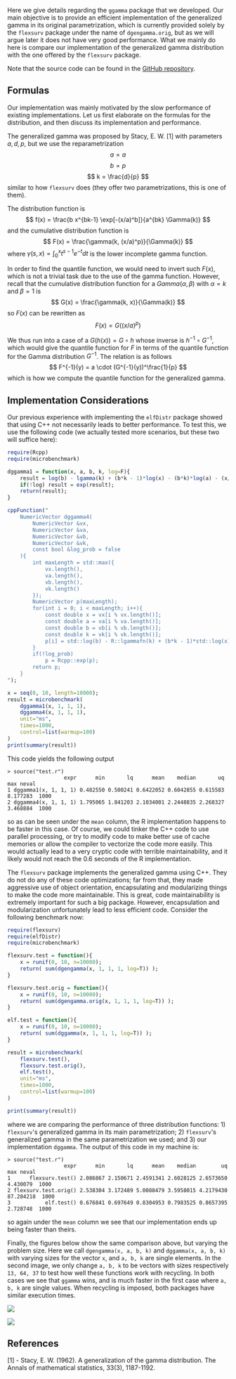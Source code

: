
Here we give details regarding the `ggamma` package that we developed.
Our main objective is to provide an efficient implementation of the generalized gamma in its original parametrization,
  which is currently provided solely by the `flexsurv` package under the name of `dgengamma.orig`,
	but as we will argue later it does not have very good performance.
What we mainly do here is compare our implementation of the generalized gamma distribution with the one offered
  by the `flexsurv` package.

Note that the source code can be found in the [GitHub repository](https://github.com/matheushjs/ggamma).

## Formulas

Our implementation was mainly motivated by the slow performance of existing implementations.
Let us first elaborate on the formulas for the distribution, and then discuss its implementation
  and performance.

The generalized gamma was proposed by Stacy, E. W. [1] with parameters $a, d, p$, but we use the reparametrization
$$
  a = a
$$
$$
  b = p
$$
$$
  k = \frac{d}{p}
$$
similar to how `flexsurv` does (they offer two parametrizations, this is one of them).

The distribution function is
$$
  f(x) = \frac{b x^{bk-1} \exp[-(x/a)^b]}{a^{bk} \Gamma(k)}
$$
and the cumulative distribution function is
$$
F(x) = \frac{\gamma(k, (x/a)^p)}{\Gamma(k)}
$$
where $\gamma(s, x) = \int_0^x t^{s-1} e^{-t} dt$ is the lower incomplete gamma function.

In order to find the quantile function, we would need to invert such $F(x)$, which is not a trivial task due to the use of the gamma function.
However, recall that the cumulative distribution function for a $Gamma(\alpha, \beta)$ with $\alpha = k$ and $\beta = 1$ is
$$
  G(x) = \frac{\gamma(k, x)}{\Gamma(k)}
$$
so $F(x)$ can be rewritten as
$$
  F(x) = G((x/a)^p)
$$

We thus run into a case of a $G(h(x)) = G \circ h$ whose inverse is $h^{-1} \circ G^{-1}$, which would give the quantile function for $F$ in terms of the quantile function for the Gamma distribution $G^{-1}$. The relation is as follows
$$
  F^{-1}(y) = a \cdot (G^{-1}(y))^\frac{1}{p}
$$
which is how we compute the quantile function for the generalized gamma.

## Implementation Considerations

Our previous experience with implementing the `elfDistr` package showed that using C++ not necessarily leads to better performance.
To test this, we use the following code (we actually tested more scenarios, but these two will suffice here):
```R
require(Rcpp)
require(microbenchmark)

dggamma1 = function(x, a, b, k, log=F){
	result = log(b) - lgamma(k) + (b*k - 1)*log(x) - (b*k)*log(a) - (x/a)**b;
	if(!log) result = exp(result);
	return(result);
}

cppFunction("
	NumericVector dggamma4(
		NumericVector &vx,
		NumericVector &va,
		NumericVector &vb,
		NumericVector &vk,
		const bool &log_prob = false
	){
		int maxLength = std::max({
			vx.length(),
			va.length(),
			vb.length(),
			vk.length()
		});
		NumericVector p(maxLength);
		for(int i = 0; i < maxLength; i++){
			const double x = vx[i % vx.length()];
			const double a = va[i % va.length()];
			const double b = vb[i % vb.length()];
			const double k = vk[i % vk.length()];
			p[i] = std::log(b) - R::lgammafn(k) + (b*k - 1)*std::log(x) - (b*k)*std::log(a) - std::pow(x/a, b);
		}
		if(!log_prob)
			p = Rcpp::exp(p);
		return p;
	}
");

x = seq(0, 10, length=10000);
result = microbenchmark(
	dggamma1(x, 1, 1, 1),
	dggamma4(x, 1, 1, 1),
	unit="ms",
	times=1000,
	control=list(warmup=100)
)
print(summary(result))
```

This code yields the following output
```plaintext
> source("test.r")
                  expr      min       lq      mean    median       uq      max neval
1 dggamma1(x, 1, 1, 1) 0.482550 0.500241 0.6422052 0.6042855 0.615583 8.177283  1000
2 dggamma4(x, 1, 1, 1) 1.795065 1.841203 2.1034001 2.2448835 2.268327 3.468884  1000
```
so as can be seen under the `mean` column, the R implementation happens to be faster in this case. Of course, we could tinker the C++ code to use parallel processing, or try to modify code to make better use of cache memories or allow the compiler to vectorize the code more easily. This would actually lead to a very cryptic code with terrible maintainability, and it likely would not reach the 0.6 seconds of the R implementation.

The `flexsurv` package implements the generalized gamma using C++. They do not do any of these code optimizations; far from that, they made aggressive use of object orientation, encapsulating and modularizing things to make the code more maintainable. This is great, code maintainability is extremely important for such a big package. However, encapsulation and modularization unfortunately lead to less efficient code. Consider the following benchmark now:
```R
require(flexsurv)
require(elfDistr)
require(microbenchmark)

flexsurv.test = function(){
	x = runif(0, 10, n=10000);
	return( sum(dgengamma(x, 1, 1, 1, log=T)) );
}

flexsurv.test.orig = function(){
	x = runif(0, 10, n=10000);
	return( sum(dgengamma.orig(x, 1, 1, 1, log=T)) );
}

elf.test = function(){
	x = runif(0, 10, n=10000);
	return( sum(dggamma(x, 1, 1, 1, log=T)) );
}

result = microbenchmark(
	flexsurv.test(),
	flexsurv.test.orig(),
	elf.test(),
	unit="ms",
	times=1000,
	control=list(warmup=100)
)

print(summary(result))
```
where we are comparing the performance of three distribution functions: 1) `flexsurv`'s generalized gamma in its main parametrization; 2) `flexsurv`'s generalized gamma in the same parametrization we used; and 3) our implementation `dggamma`. The output of this code in my machine is:
```plaintext
> source("test.r")
                  expr      min       lq      mean    median        uq       max neval
1      flexsurv.test() 2.086867 2.150671 2.4591341 2.6028125 2.6573650  4.430079  1000
2 flexsurv.test.orig() 2.538304 3.172489 5.0088479 3.5958015 4.2179430 87.284218  1000
3           elf.test() 0.676841 0.697649 0.8304953 0.7983525 0.8657395  2.728748  1000
```
so again under the `mean` column we see that our implementation ends up being faster than theirs.

Finally, the figures below show the same comparison above, but varying the problem size. Here we call `dgengamma(x, a, b, k)` and `dggamma(x, a, b, k)` with varying sizes for the vector `x`, and `a, b, k` are single elements. In the second image, we only change `a, b, k` to be vectors with sizes respectively `13, 64, 37` to test how well these functions work with recycling. In both cases we see that `ggamma` wins, and is much faster in the first case where `a, b, k` are single values. When recycling is imposed, both packages have similar execution times.

<img class="img-fluid" src="/images/posts/flexsurv_ggamma_comparison.png"></img>

<img class="img-fluid" src="/images/posts/flexsurv_ggamma_comparison2.png"></img>

## References

[1] - Stacy, E. W. (1962). A generalization of the gamma distribution. The Annals of mathematical statistics, 33(3), 1187-1192.
